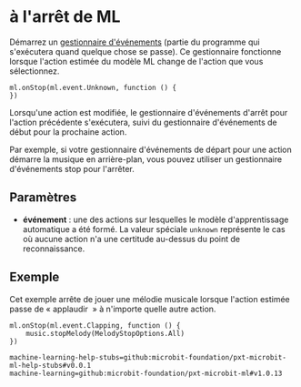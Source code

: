 # à l'arrêt de ML

Démarrez un [gestionnaire d'événements](/reference/event-handler) (partie du programme qui s'exécutera quand quelque chose se passe). Ce gestionnaire fonctionne lorsque l'action estimée du modèle ML change de l'action que vous sélectionnez.

```sig
ml.onStop(ml.event.Unknown, function () {
})
```

Lorsqu'une action est modifiée, le gestionnaire d'événements d'arrêt pour l'action précédente s'exécutera, suivi du gestionnaire d'événements de début pour la prochaine action.

Par exemple, si votre gestionnaire d'événements de départ pour une action démarre la musique en arrière-plan, vous pouvez utiliser un gestionnaire d'événements stop pour l'arrêter.

## Paramètres

- **événement** : une des actions sur lesquelles le modèle d'apprentissage automatique a été formé. La valeur spéciale `unknown` représente le cas où aucune action n'a une certitude au-dessus du point de reconnaissance.

## Exemple

Cet exemple arrête de jouer une mélodie musicale lorsque l'action estimée passe de « applaudir  » à n'importe quelle autre action.

```blocks
ml.onStop(ml.event.Clapping, function () {
    music.stopMelody(MelodyStopOptions.All)
})
```

```package
machine-learning-help-stubs=github:microbit-foundation/pxt-microbit-ml-help-stubs#v0.0.1
machine-learning=github:microbit-foundation/pxt-microbit-ml#v1.0.13
```
